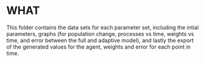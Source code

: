 # WHAT
This folder contains the data sets for each parameter set, including the intial parameters, graphs (for population change, processes vs time, weights vs time, and error between the full and adaptive model), and lastly the export of the generated values for the agent, weights and error for each point in time.